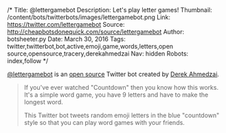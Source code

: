 /*
Title: @lettergamebot
Description: Let's play letter games!
Thumbnail: /content/bots/twitterbots/images/lettergamebot.png
Link: https://twitter.com/lettergamebot
Source: http://cheapbotsdonequick.com/source/lettergamebot
Author: botsheeter.py
Date: March 30, 2016
Tags: twitter,twitterbot,bot,active,emoji,game,words,letters,open source,opensource,tracery,derekahmedzai
Nav: hidden
Robots: index,follow
*/

[@lettergamebot](https://twitter.com/lettergamebot) is an [open source](http://cheapbotsdonequick.com/source/lettergamebot) Twitter bot created by [Derek Ahmedzai](https://twitter.com/derekahmedzai). 

> If you've ever watched "Countdown" then you know how this works. It's a simple word game, you have 9 letters and have to make the longest word.
>
> This Twitter bot tweets random emoji letters in the blue "countdown" style so that you can play word games with your friends.

